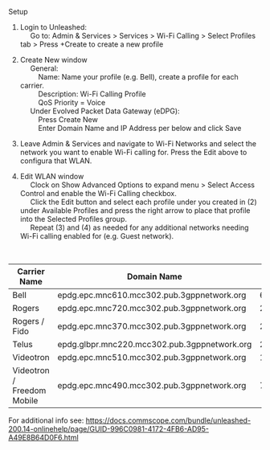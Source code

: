 Setup
1. Login to Unleashed:\
&nbsp;&nbsp;&nbsp;&nbsp; Go to: Admin & Services > Services > Wi-Fi Calling > Select Profiles tab > Press +Create to create a new profile

2. Create New window\
&nbsp;&nbsp;&nbsp;&nbsp; General:\
&nbsp;&nbsp;&nbsp;&nbsp;&nbsp;&nbsp;&nbsp;&nbsp; Name: Name your profile (e.g. Bell), create a profile for each carrier.\
&nbsp;&nbsp;&nbsp;&nbsp;&nbsp;&nbsp;&nbsp;&nbsp; Description: Wi-Fi Calling Profile\
&nbsp;&nbsp;&nbsp;&nbsp;&nbsp;&nbsp;&nbsp;&nbsp; QoS Priority = Voice\
&nbsp;&nbsp;&nbsp;&nbsp; Under Evolved Packet Data Gateway (eDPG):\
&nbsp;&nbsp;&nbsp;&nbsp;&nbsp;&nbsp;&nbsp;&nbsp; Press Create New\
&nbsp;&nbsp;&nbsp;&nbsp;&nbsp;&nbsp;&nbsp;&nbsp; Enter Domain Name and IP Address per below and click Save

3. Leave Admin & Services and navigate to Wi-Fi Networks and select the network you want to enable Wi-Fi calling for. Press the Edit above to configura that WLAN.
4. Edit WLAN window\
&nbsp;&nbsp;&nbsp;&nbsp; Clock on Show Advanced Options to expand menu > Select Access Control and enable the Wi-Fi Calling checkbox.\
&nbsp;&nbsp;&nbsp;&nbsp; Click the Edit button and select each profile under you created in (2) under Available Profiles and press the right arrow to place that profile into the Selected Profiles group.\
&nbsp;&nbsp;&nbsp;&nbsp; Repeat (3) and (4) as needed for any additional networks needing Wi-Fi calling enabled for (e.g. Guest network).
<br>

| Carrier Name               | Domain Name                                  | IP Address     |
| ---------------------------| -------------------------------------------  |----------------|
| Bell                       | epdg.epc.mnc610.mcc302.pub.3gppnetwork.org   | 69.158.242.2   |
| Rogers                     | epdg.epc.mnc720.mcc302.pub.3gppnetwork.org   | 209.148.157.48 |
| Rogers / Fido              | epdg.epc.mnc370.mcc302.pub.3gppnetwork.org   | 209.148.157.48 |
| Telus                      | epdg.glbpr.mnc220.mcc302.pub.3gppnetwork.org | 207.219.233.33 |
| Videotron                  | epdg.epc.mnc510.mcc302.pub.3gppnetwork.org   | 184.163.5.80   |
| Videotron / Freedom Mobile | epdg.epc.mnc490.mcc302.pub.3gppnetwork.org   | 74.115.197.33  |

For additional info see: https://docs.commscope.com/bundle/unleashed-200.14-onlinehelp/page/GUID-996C0981-4172-4FB6-AD95-A49E8B64D0F6.html
